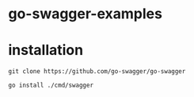 # go-swagger-examples

# installation

```
git clone https://github.com/go-swagger/go-swagger
```

```
go install ./cmd/swagger
```